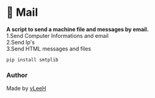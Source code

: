 # 📧 Mail 
**A script to send a machine file and messages by email.** <br>
1.Send Computer Informations and email <br>
2.Send Ip's <br>
3.Send HTML messages and files <br>
```
pip install smtplib
```

### Author 
Made by <a href="https://github.com/vLeeH">vLeeH</a>

